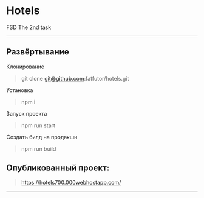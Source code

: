 # Hotels
FSD The 2nd task

---

## Развёртывание

Клонирование
>git clone git@github.com:fatfutor/hotels.git

Установка
>npm i

Запуск проекта
>npm run start

Создать билд на продакшн
>npm run build

## Опубликованный проект:
>https://hotels700.000webhostapp.com/

---